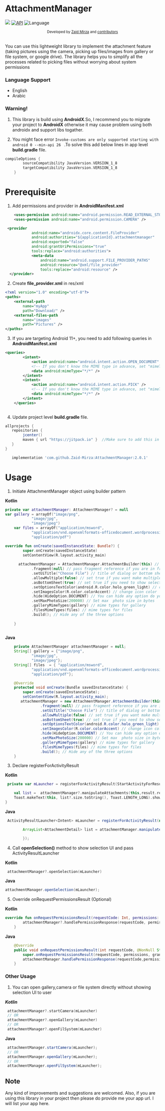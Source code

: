 # AttachmentManager

[![](https://jitpack.io/v/Zaid-Mirza/AttachmentManager.svg)](https://jitpack.io/#Zaid-Mirza/AttachmentManager)
[![API](https://img.shields.io/badge/API-23%2B-brightgreen.svg?style=flat)](https://android-arsenal.com/api?level=23)
![Language](https://img.shields.io/badge/language-Kotlin-orange.svg)
<br/>
<div align="center">
  <sub>Developed by
  <a href="https://twitter.com/zaidmirzait">Zaid Mirza</a> and
  <a href="https://github.com/Zaid-Mirza/AttachmentManager/graphs/contributors">
    contributors
  </a>
</div>
<br/>
                                                                         
You can use this lightweight library to implement the attachment feature (taking pictures using the camera, picking up files/images from gallery or file system, or google drive). The library helps you to simplify all the processes related to picking files without worrying about system permissions

### Language Support

* English
* Arabic

### Warning!

1. This library is build using **AndroidX**.So, I recommend you to migrate your project to **AndroidX** otherwise it may cause problem using both androidx and support libs togather.

2. You might face error ``` Invoke-customs are only supported starting with android 0 --min-api 26  ``` 
.To solve this add below lines in app level **build.gradle** file.

```groovy
compileOptions {
        sourceCompatibility JavaVersion.VERSION_1_8
        targetCompatibility JavaVersion.VERSION_1_8
    }
```



# Prerequisite

1. Add permissions and provider in **AndroidManifest.xml**

```xml
    <uses-permission android:name="android.permission.READ_EXTERNAL_STORAGE" />
    <uses-permission android:name="android.permission.CAMERA" />
```
```xml
 <provider
            android:name="androidx.core.content.FileProvider"
            android:authorities="${applicationId}.attachmentmanager"
            android:exported="false"
            android:grantUriPermissions="true"
            tools:replace="android:authorities">
            <meta-data
                android:name="android.support.FILE_PROVIDER_PATHS"
                android:resource="@xml/file_provider"
                tools:replace="android:resource" />
  </provider>
```

2. Create **file_provider.xml** in res/xml
```xml
<?xml version="1.0" encoding="utf-8"?>
<paths>
    <external-path
        name="myApp"
        path="Download/" />
    <external-files-path
        name="images"
        path="Pictures" />
</paths>
```

3. If you are targeting Android 11+, you need to add following queries in **AndroidManifest.xml**
```xml
<queries>
        <intent>
            <action android:name="android.intent.action.OPEN_DOCUMENT" />
            <!-- If you don't know the MIME type in advance, set "mimeType" to "*/*". -->
            <data android:mimeType="*/*" />
        </intent>
        <intent>
            <action android:name="android.intent.action.PICK" />
            <!-- If you don't know the MIME type in advance, set "mimeType" to "*/*". -->
            <data android:mimeType="*/*" />
        </intent>
    </queries>
  
  ```

4. Update  project level **build.gradle** file.
```groovy
allprojects {
   repositories {
      	jcenter()
       	maven { url "https://jitpack.io" }  //Make sure to add this in your project
   }
}
```

```groovy
   implementation 'com.github.Zaid-Mirza:AttachmentManager:2.0.1'
```

# Usage


1. Initiate AttachmentManager object using builder pattern

  **Kotlin**

```kotlin
private var attachmentManager: AttachmentManager? = null
var gallery = arrayOf("image/png",
            "image/jpg",
            "image/jpeg")
    var files = arrayOf("application/msword",
            "application/vnd.openxmlformats-officedocument.wordprocessingml.document",  // .ppt & .pptx
            "application/pdf")

override fun onCreate(savedInstanceState: Bundle?) {
        super.onCreate(savedInstanceState)
        setContentView(R.layout.activity_main)
        
      attachmentManager = AttachmentManager.AttachmentBuilder(this) // must pass Context
            .fragment(null) // pass fragment reference if you are in fragment
            .setUiTitle("Choose File") // title of dialog or bottom sheet
            .allowMultiple(false) // set true if you want make multiple selection, default is false
            .asBottomSheet(true) // set true if you need to show selection as bottom sheet, default is as Dialog
            .setOptionsTextColor(android.R.color.holo_green_light) // change text color
            .setImagesColor(R.color.colorAccent) // change icon color
            .hide(HideOption.DOCUMENT) // You can hide any option do you want
            .setMaxPhotoSize(200000) // Set max  photo size in bytes
            .galleryMimeTypes(gallery) // mime types for gallery
            .filesMimeTypes(files) // mime types for files
            .build(); // Hide any of the three options
       
    }
    
```
**Java**
```java
    private AttachmentManager attachmentManager = null;
    String[] gallery = {"image/png",
            "image/jpg",
            "image/jpeg"};
    String[] files  = { "application/msword",
            "application/vnd.openxmlformats-officedocument.wordprocessingml.document", // .ppt & .pptx
            "application/pdf"};

    @Override
    protected void onCreate(Bundle savedInstanceState) {
        super.onCreate(savedInstanceState);
        setContentView(R.layout.activity_main);
       attachmentManager = new AttachmentManager.AttachmentBuilder(this) // must pass Context
                .fragment(null) // pass fragment reference if you are in fragment
                .setUiTitle("Choose File") // title of dialog or bottom sheet
                .allowMultiple(false) // set true if you want make multiple selection, default is false
                .asBottomSheet(true) // set true if you need to show selection as bottom sheet, default is as Dialog
                .setOptionsTextColor(android.R.color.holo_green_light) // change text color
                .setImagesColor(R.color.colorAccent) // change icon color
                .hide(HideOption.DOCUMENT) // You can hide any option do you want
                .setMaxPhotoSize(200000) // Set max  photo size in bytes
                .galleryMimeTypes(gallery) // mime types for gallery
                .filesMimeTypes(files) // mime types for files
                .build(); // Hide any of the three options
    }
```

3. Declare registerForActivityResult

**Kotlin**
```kotlin
 private var mLauncher = registerForActivityResult(StartActivityForResult()) { result ->

    val list =  attachmentManager?.manipulateAttachments(this,result.resultCode,result.data)
    Toast.makeText(this, list?.size.toString(), Toast.LENGTH_LONG).show()
}
````
**Java**
```java
 ActivityResultLauncher<Intent> mLauncher = registerForActivityResult(new ActivityResultContracts.StartActivityForResult(), result -> {

        ArrayList<AttachmentDetail> list = attachmentManager.manipulateAttachments(this,result.getResultCode(),result.getData());

        });
```
4. Call **openSelection()** method to show selection UI and pass ActivityResultLauncher

**Kotlin**
```kotlin
 attachmentManager?.openSelection(mLauncher)
````
**Java**
```java
attachmentManager.openSelection(mLauncher);
```

5. Override onRequestPermissionsResult (Optional)

**Kotlin**
```kotlin
override fun onRequestPermissionsResult(requestCode: Int, permissions: Array<out String>, grantResults: IntArray) {
        attachmentManager?.handlePermissionResponse(requestCode, permissions, grantResults)
    }

```
**Java**
```java
    @Override
    public void onRequestPermissionsResult(int requestCode, @NonNull String[] permissions, @NonNull int[] grantResults) {
        super.onRequestPermissionsResult(requestCode, permissions, grantResults);
        attachmentManager.handlePermissionResponse(requestCode,permissions,grantResults);
    }
```
### Other Usage

1. You can open gallery,camera or file system directly without showing selection UI to user

***Kotlin***
```kotlin
 attachmentManager?.startCamera(mLauncher)
 // OR
 attachmentManager?.openGallery(mLauncher)
 // OR
 attachmentManager?.openFilSystem(mLauncher)
```

**Java**
```java
 attachmentManager.startCamera(mLauncher);
 // OR
 attachmentManager.openGallery(mLauncher);
 // OR
 attachmentManager.openFilSystem(mLauncher);
```

## Note

Any kind of improvements and suggestions are welcomed. Also, if you are using this library in your project then please do provide me your app url. I will list your app here.

